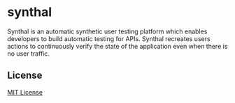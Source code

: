 # synthal

Synthal is an automatic synthetic user testing platform which enables developers to build automatic testing for APIs. Synthal recreates users actions to continuously verify the state of the application even when there is no user traffic.

## License

[MIT License](https://github.com/jkinequon/synthal/blob/main/LICENSE)
